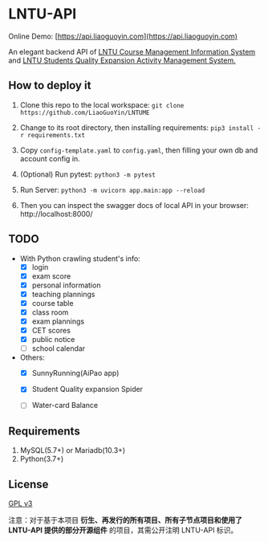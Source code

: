 # LNTU-API
Online Demo: [https://api.liaoguoyin.com](https://api.liaoguoyin.com)

An elegant backend API of [LNTU Course Management Information System](http://202.199.224.119:8080/eams/loginExt.action) and [LNTU Students Quality Expansion Activity Management System.](http://202.199.224.19:8080/)


## How to deploy it

1. Clone this repo to the local workspace: `git clone https://github.com/LiaoGuoYin/LNTUME`

2. Change to its root directory, then installing requirements: `pip3 install -r requirements.txt`

3. Copy `config-template.yaml` to `config.yaml`, then filling your own db and account config in.

4. (Optional) Run pytest: `python3 -m pytest`

5. Run Server: `python3 -m uvicorn app.main:app --reload`

6. Then you can inspect the swagger docs of local API in your browser: http://localhost:8000/

   


## TODO
- With Python crawling student's info:
    - [x] login
    - [x] exam score
    - [x] personal information
    - [x] teaching plannings
    - [x] course table
    - [x] class room
    - [x] exam plannings
    - [x] CET scores
    - [x] public notice
    - [ ] school calendar

- Others:
    - [x] SunnyRunning(AiPao app)
    - [x] Student Quality expansion Spider
    - [ ] Water-card Balance
    
      
  
## Requirements
  
1. MySQL(5.7+) or Mariadb(10.3+)
2. Python(3.7+)


## License
[GPL v3](LICENSE)

注意：对于基于本项目 **衍生、再发行的所有项目、所有子节点项目和使用了 LNTU-API 提供的部分开源组件**  的项目，其需公开注明 LNTU-API 标识。
